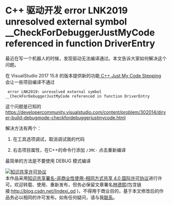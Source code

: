 #  C++ 驱动开发 error LNK2019 unresolved external symbol __CheckForDebuggerJustMyCode referenced in function DriverEntry

最近在写一个机器人的时候，发现驱动无法编译通过。本文告诉大家如何解决这个问题。

<!--more-->
<!-- CreateTime:2020/3/5 9:26:16 -->


在 VisualStudio 2017 15.8 的版本提供新的功能[ C++ Just My Code Stepping ](https://blogs.msdn.microsoft.com/vcblog/2018/06/29/announcing-jmc-stepping-in-visual-studio/) 会让一些项目编译不通过

```
 error LNK2019: unresolved external symbol __CheckForDebuggerJustMyCode referenced in function DriverEntry
```

这个问题是已知的 https://developercommunity.visualstudio.com/content/problem/302014/dirver-build-debugmode-checkfordebuggerjustmycode.html

解决方法有两个：

1. 在工具选项调试，取消调试我的代码

1. 右击项目属性，在C++的命令行添加 `/JMC-`  点击重新编译

最简单的方法是不要使用 DEBUG 模式编译

<a rel="license" href="http://creativecommons.org/licenses/by-nc-sa/4.0/"><img alt="知识共享许可协议" style="border-width:0" src="https://licensebuttons.net/l/by-nc-sa/4.0/88x31.png" /></a><br />本作品采用<a rel="license" href="http://creativecommons.org/licenses/by-nc-sa/4.0/">知识共享署名-非商业性使用-相同方式共享 4.0 国际许可协议</a>进行许可。欢迎转载、使用、重新发布，但务必保留文章署名[林德熙](http://blog.csdn.net/lindexi_gd)(包含链接:http://blog.csdn.net/lindexi_gd )，不得用于商业目的，基于本文修改后的作品务必以相同的许可发布。如有任何疑问，请与我[联系](mailto:lindexi_gd@163.com)。 
